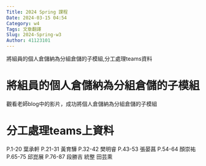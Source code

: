 ```yaml
---
Title: 2024 Spring 課程
Date: 2024-03-15 04:54
Category: w4
Tags: 文章翻譯
Slug: 2024-Spring-w3
Author: 41123101
---
```


將組員的個人倉儲納為分組倉儲的子模組,分工處理teams資料

<!-- PELICAN_END_SUMMARY -->
# 將組員的個人倉儲納為分組倉儲的子模組
觀看老師blog中的影片，成功將個人倉儲納為分組倉儲的子模組
# 分工處理teams上資料
P.1-20  葉承軒
P.21-31 黃育驊
P.32-42 樊明睿
P.43-53 張晏菖
P.54-64 顏崇祐
P.65-75 邱崑展
P.76-87 段勝吉
統整     田芸熏